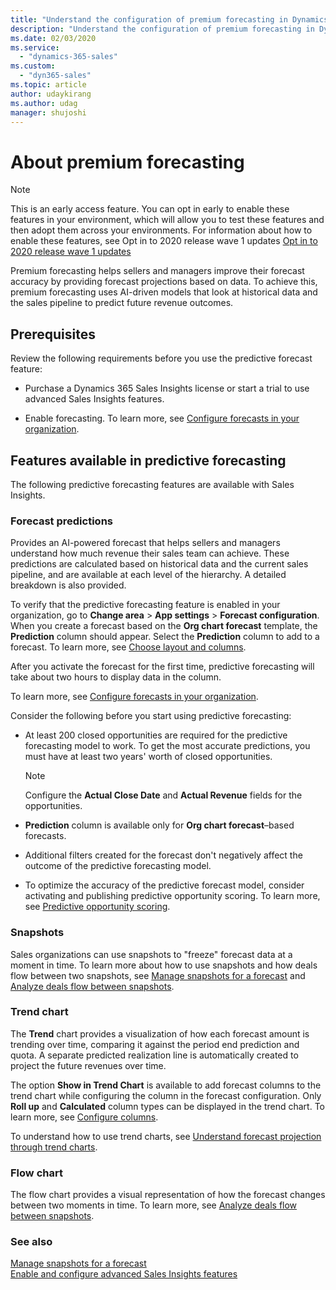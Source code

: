 ```yaml
---
title: "Understand the configuration of premium forecasting in Dynamics 365 Sales Insights | MicrosoftDocs"
description: "Understand the configuration of premium forecasting in Dynamics 365 Sales Insights."
ms.date: 02/03/2020
ms.service: 
  - "dynamics-365-sales"
ms.custom: 
  - "dyn365-sales"
ms.topic: article
author: udaykirang
ms.author: udag
manager: shujoshi
---
```


# About premium forecasting

> [!NOTE]
> This is an early access feature. You can opt in early to enable these features in your environment, which will allow you to test these features and then adopt them across your environments. 
> For information about how to enable these features, see Opt in to 2020 release wave 1 updates [Opt in to 2020 release wave 1 updates](https://aka.ms/EarlyAccessOpt-in)

Premium forecasting helps sellers and managers improve their forecast accuracy by providing forecast projections based on data. To achieve this, premium forecasting uses AI-driven models that look at historical data and the sales pipeline to predict future revenue outcomes. 

## Prerequisites 

Review the following requirements before you use the predictive forecast feature: 

- Purchase a Dynamics 365 Sales Insights license or start a trial to use advanced Sales Insights features. 

- Enable forecasting. To learn more, see [Configure forecasts in your organization](https://docs.microsoft.com/dynamics365/sales-enterprise/configure-forecast). 

## Features available in predictive forecasting

The following predictive forecasting features are available with Sales Insights.

### Forecast predictions

Provides an AI-powered forecast that helps sellers and managers understand how much revenue their sales team can achieve. These predictions are calculated based on historical data and the current sales pipeline, and are available at each level of the hierarchy. A detailed breakdown is also provided. 

To verify that the predictive forecasting feature is enabled in your organization, go to **Change area** > **App settings** > **Forecast configuration**. When you create a forecast based on the **Org chart forecast** template, the **Prediction** column should appear. Select the **Prediction** column to add to a forecast. To learn more, see [Choose layout and columns](https://docs.microsoft.com/dynamics365/sales-enterprise/choose-layout-and-columns-forecast).

After you activate the forecast for the first time, predictive forecasting will take about two hours to display data in the column.

To learn more, see [Configure forecasts in your organization](https://docs.microsoft.com/dynamics365/sales-enterprise/configure-forecast).

Consider the following before you start using predictive forecasting:

- At least 200 closed opportunities are required for the predictive forecasting model to work. To get the most accurate predictions, you must have at least two years' worth of closed opportunities.

    > [!NOTE]
    > Configure the **Actual Close Date** and **Actual Revenue** fields for the opportunities.

- **Prediction** column is available only for **Org chart forecast**&ndash;based forecasts.  

- Additional filters created for the forecast don't negatively affect the outcome of the predictive forecasting model.

- To optimize the accuracy of the predictive forecast model, consider activating and publishing predictive opportunity scoring. To learn more, see [Predictive opportunity scoring](configure-predictive-opportunity-scoring.md).

### Snapshots

Sales organizations can use snapshots to "freeze" forecast data at a moment in time. To learn more about how to use snapshots and how deals flow between two snapshots, see [Manage snapshots for a forecast](manage-snapshots-forecast.md) and [Analyze deals flow between snapshots](analyze-deals-flow-between-snapshots.md).

### Trend chart

The **Trend** chart provides a visualization of how each forecast amount is trending over time, comparing it against the period end prediction and quota. A separate predicted realization line is automatically created to project the future revenues over time.

The option **Show in Trend Chart** is available to add forecast columns to the trend chart while configuring the column in the forecast configuration. Only **Roll up** and **Calculated** column types can be displayed in the trend chart. To learn more, see [Configure columns](https://docs.microsoft.com/dynamics365/sales-enterprise/choose-layout-and-columns-forecast#configure-columns).

To understand how to use trend charts, see [Understand forecast projection through trend charts](understand-forecast-projection-through-trend-chart.md).

### Flow chart

The flow chart provides a visual representation of how the forecast changes between two moments in time. To learn more, see [Analyze deals flow between snapshots](analyze-deals-flow-between-snapshots.md).

### See also

[Manage snapshots for a forecast](manage-snapshots-forecast.md)<br>
[Enable and configure advanced Sales Insights features](intro-admin-guide-sales-insights.md#enable-and-configure-advanced-sales-insights-features)